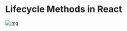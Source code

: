<!---
{"next":"Topics/combine_d3react.md","title":"Lifecycle Methods in React"}
-->

# Lifecycle Methods in React

[![img](https://cdn-images-1.medium.com/max/1600/1*u8hTumGAPQMYZIvfgQMfPA.jpeg)](https://levelup.gitconnected.com/componentdidmakesense-react-lifecycle-explanation-393dcb19e459)